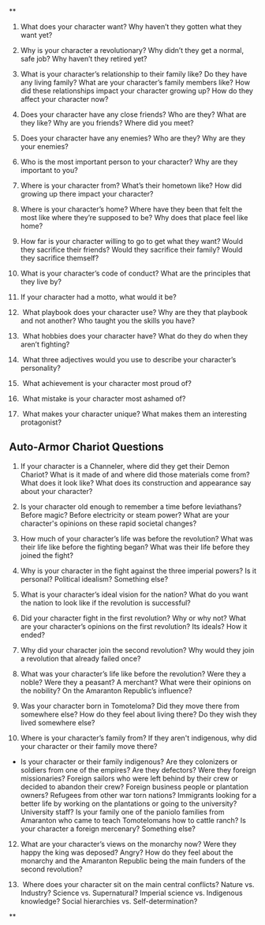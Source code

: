 **

1. What does your character want? Why haven’t they gotten what they want yet?
    
2. Why is your character a revolutionary? Why didn’t they get a normal, safe job? Why haven’t they retired yet?
    
3. What is your character’s relationship to their family like? Do they have any living family? What are your character’s family members like? How did these relationships impact your character growing up? How do they affect your character now?
    
4. Does your character have any close friends? Who are they? What are they like? Why are you friends? Where did you meet?
    
5. Does your character have any enemies? Who are they? Why are they your enemies?
    
6. Who is the most important person to your character? Why are they important to you?
    
7. Where is your character from? What’s their hometown like? How did growing up there impact your character?
    
8. Where is your character’s home? Where have they been that felt the most like where they’re supposed to be? Why does that place feel like home?
    
9. How far is your character willing to go to get what they want? Would they sacrifice their friends? Would they sacrifice their family? Would they sacrifice themself?
    
10. What is your character’s code of conduct? What are the principles that they live by?
    
11. If your character had a motto, what would it be?
    
12.  What playbook does your character use? Why are they that playbook and not another? Who taught you the skills you have?
    
13.  What hobbies does your character have? What do they do when they aren’t fighting?
    
14.  What three adjectives would you use to describe your character’s personality?
    
15.  What achievement is your character most proud of?
    
16.  What mistake is your character most ashamed of?
    
17.  What makes your character unique? What makes them an interesting protagonist?
    

## Auto-Armor Chariot Questions

1. If your character is a Channeler, where did they get their Demon Chariot? What is it made of and where did those materials come from? What does it look like? What does its construction and appearance say about your character?
    
2. Is your character old enough to remember a time before leviathans? Before magic? Before electricity or steam power? What are your character's opinions on these rapid societal changes?
    
3. How much of your character’s life was before the revolution? What was their life like before the fighting began? What was their life before they joined the fight?
    
4. Why is your character in the fight against the three imperial powers? Is it personal? Political idealism? Something else? 
    
5. What is your character’s ideal vision for the nation? What do you want the nation to look like if the revolution is successful?
    
6. Did your character fight in the first revolution? Why or why not? What are your character’s opinions on the first revolution? Its ideals? How it ended? 
    
7. Why did your character join the second revolution? Why would they join a revolution that already failed once?
    
8. What was your character’s life like before the revolution? Were they a noble? Were they a peasant? A merchant? What were their opinions on the nobility? On the Amaranton Republic’s influence?
    
9. Was your character born in Tomoteloma? Did they move there from somewhere else? How do they feel about living there? Do they wish they lived somewhere else?
    
10. Where is your character’s family from? If they aren't indigenous, why did your character or their family move there?
    

- Is your character or their family indigenous? Are they colonizers or soldiers from one of the empires? Are they defectors? Were they foreign missionaries? Foreign sailors who were left behind by their crew or decided to abandon their crew? Foreign business people or plantation owners? Refugees from other war torn nations? Immigrants looking for a better life by working on the plantations or going to the university? University staff? Is your family one of the paniolo families from Amaranton who came to teach Tomotelomans how to cattle ranch? Is your character a foreign mercenary? Something else?
    

12. What are your character’s views on the monarchy now? Were they happy the king was deposed? Angry? How do they feel about the monarchy and the Amaranton Republic being the main funders of the second revolution?
    
13.  Where does your character sit on the main central conflicts? Nature vs. Industry? Science vs. Supernatural? Imperial science vs. Indigenous knowledge? Social hierarchies vs. Self-determination?
    

**